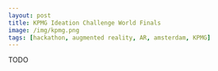 ```yaml
---
layout: post
title: KPMG Ideation Challenge World Finals
image: /img/kpmg.png
tags: [hackathon, augmented reality, AR, amsterdam, KPMG]
---
```


TODO
